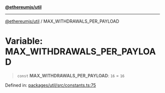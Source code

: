 [**@ethereumjs/util**](../README.md)

***

[@ethereumjs/util](../README.md) / MAX\_WITHDRAWALS\_PER\_PAYLOAD

# Variable: MAX\_WITHDRAWALS\_PER\_PAYLOAD

> `const` **MAX\_WITHDRAWALS\_PER\_PAYLOAD**: `16` = `16`

Defined in: [packages/util/src/constants.ts:75](https://github.com/Dargon789/ethereumjs-monorepo/blob/master/packages/util/src/constants.ts#L75)
